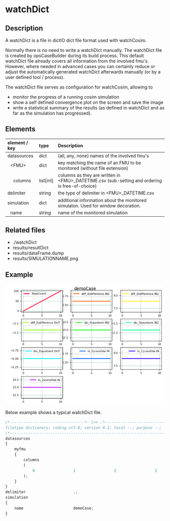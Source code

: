 # watchDict

## Description

A watchDict is a file in dictIO dict file format used with watchCosim.

Normally there is no need to write a watchDict manually.
The watchDict file is created by opsCaseBuilder during its build process. This default watchDict file already covers all information from the involved fmu's.
However, where needed in advanced cases you can certainly reduce or adjust the automatically generated watchDict afterwards manually (or by a user defined tool / process).

The watchDict file serves as configuration for watchCosim, allowing to
* monitor the progress of a running cosim simulation
* show a self defined convergence plot on the screen and save the image
* write a statistical summary of the results (as defined in watchDict and as far as the simulation has progressed).


## Elements

| element / key         | type      | Description |
| :-------------------- | :-------- | :---------- |
| datasources           | dict      | {all, any, none} names of the involved fmu's |
| &numsp;\<FMU>         | dict      | key matching the name of an FMU to be monitored (without file extension) |
| &numsp;&numsp;columns | list[int] | columns as they are written in \<FMU>_DATETIME.csv (sub-setting and ordering is free-of-choice)  |
| delimiter             | string    | the type of delimiter in \<FMU>_DATETIME.csv |
| simulation            | dict      | additional information about the monitored simulaton. Used for window decoration. |
| &numsp;name           | string    | name of the monitored simulation |

## Related files
* ./watchDict
* results/resultDict
* results/dataFrame.dump
* results/SIMULATIONNAME.png

## Example

![convergence plot example](demoCase.png)

Below example shows a typical watchDict file.

~~~js
/*---------------------------------*- C++ -*----------------------------------*\
filetype dictionary; coding utf-8; version 0.1; local --; purpose --;
\*----------------------------------------------------------------------------*/
datasources
{
    myfmu
    {
        columns
        (
            0                 1                 2                 3                 4
        );
    }
}
delimiter                     ,;
simulation
{
    name                      demoCase;
}
~~~
